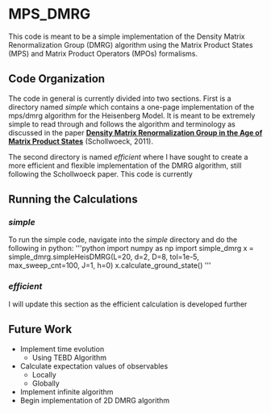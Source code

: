 # MPS_DMRG

This code is meant to be a simple  implementation of the Density Matrix Renormalization Group (DMRG) algorithm using the Matrix Product States (MPS) and Matrix Product Operators (MPOs) formalisms. 

## Code Organization
The code in general is currently divided into two sections. First is a directory named *simple* which contains a one-page implementation of the mps/dmrg algorithm for the Heisenberg Model. 
It is meant to be extremely simple to read through and follows the algorithm and terminology as discussed in the paper [**Density Matrix Renormalization Group in the Age of Matrix Product States**](https://arxiv.org/abs/1008.3477) (Schollwoeck, 2011).

The second directory is named *efficient* where I have sought to create a more efficient and flexible implementation of the DMRG algorithm, still following the Schollwoeck paper. 
This code is currently 

## Running the Calculations
### *simple*
To run the simple code, navigate into the *simple* directory and do the following in python:
'''python
import numpy as np
import simple_dmrg
x = simple_dmrg.simpleHeisDMRG(L=20, 
                               d=2, 
                               D=8, 
                               tol=1e-5, 
                               max_sweep_cnt=100, 
                               J=1, 
                               h=0)
x.calculate_ground_state()
'''

### *efficient*
I will update this section as the efficient calculation is developed further

## Future Work
* Implement time evolution
    * Using TEBD Algorithm
* Calculate expectation values of observables
    * Locally
    * Globally
* Implement infinite algorithm
* Begin implementation of 2D DMRG algorithm 
